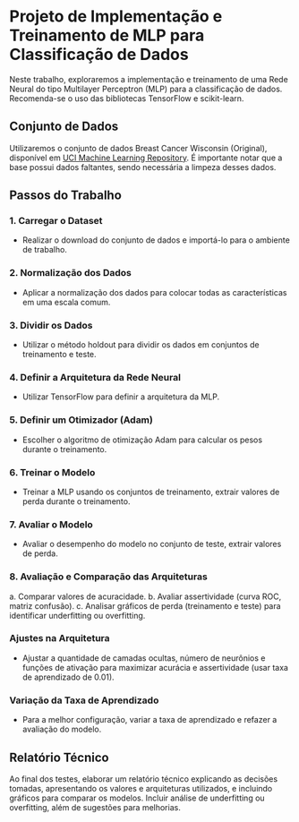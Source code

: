 # Projeto de Implementação e Treinamento de MLP para Classificação de Dados

Neste trabalho, exploraremos a implementação e treinamento de uma Rede Neural do tipo Multilayer Perceptron (MLP) para a classificação de dados. Recomenda-se o uso das bibliotecas TensorFlow e scikit-learn.

## Conjunto de Dados
Utilizaremos o conjunto de dados Breast Cancer Wisconsin (Original), disponível em [UCI Machine Learning Repository](https://archive.ics.uci.edu/dataset/15/breast+cancer+wisconsin+original). É importante notar que a base possui dados faltantes, sendo necessária a limpeza desses dados.

## Passos do Trabalho

### 1. Carregar o Dataset
   - Realizar o download do conjunto de dados e importá-lo para o ambiente de trabalho.

### 2. Normalização dos Dados
   - Aplicar a normalização dos dados para colocar todas as características em uma escala comum.

### 3. Dividir os Dados
   - Utilizar o método holdout para dividir os dados em conjuntos de treinamento e teste.

### 4. Definir a Arquitetura da Rede Neural
   - Utilizar TensorFlow para definir a arquitetura da MLP.

### 5. Definir um Otimizador (Adam)
   - Escolher o algoritmo de otimização Adam para calcular os pesos durante o treinamento.

### 6. Treinar o Modelo
   - Treinar a MLP usando os conjuntos de treinamento, extrair valores de perda durante o treinamento.

### 7. Avaliar o Modelo
   - Avaliar o desempenho do modelo no conjunto de teste, extrair valores de perda.

### 8. Avaliação e Comparação das Arquiteturas
   a. Comparar valores de acuracidade.
   b. Avaliar assertividade (curva ROC, matriz confusão).
   c. Analisar gráficos de perda (treinamento e teste) para identificar underfitting ou overfitting.

### Ajustes na Arquitetura
   - Ajustar a quantidade de camadas ocultas, número de neurônios e funções de ativação para maximizar acurácia e assertividade (usar taxa de aprendizado de 0.01).

### Variação da Taxa de Aprendizado
   - Para a melhor configuração, variar a taxa de aprendizado e refazer a avaliação do modelo.

## Relatório Técnico
Ao final dos testes, elaborar um relatório técnico explicando as decisões tomadas, apresentando os valores e arquiteturas utilizados, e incluindo gráficos para comparar os modelos. Incluir análise de underfitting ou overfitting, além de sugestões para melhorias.

